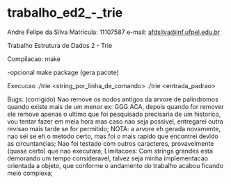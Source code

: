 trabalho_ed2_-_trie
===================
Andre Felipe da Silva
Matricula: 11107587
e-mail: afdsilva@inf.ufpel.edu.br

Trabalho Estrutura de Dados 2 - Trie

Compilacao:
   make

-opcional
   make package (gera pacote)

Execucao
   ./trie <string_por_linha_de_comando>
   ./trie 
      <entrada_padrao>

Bugs:
  (corrigido) Nao remove os nodos antigos da arvore de palindromos quando existe mais de um menor ex: GGG ACA, depois quando for remover ele remove apenas o ultimo que foi pesquisado precisaria de um historico, vou tentar fazer em meia hora mas caso nao seja possivel, entregarei outra revisao mais tarde se for permitido;
      NOTA: a arvore eh gerada novamente, nao sei se eh o metodo certo, mas foi o mais rapido que encontrei devido as circuntancias;
  Nao foi testado com outros caracteres, provavelmente (quase certo) que nao executara;
Limitacoes:
  Com strings grandes esta demorando um tempo consideravel, talvez seja minha implementacao orientada a objeto, que conforme o andamento do trabalho acabou ficando meio complexa;

